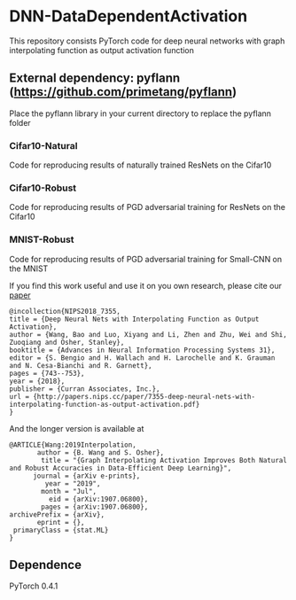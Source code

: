 # DNN-DataDependentActivation
This repository consists PyTorch code for deep neural networks with graph interpolating function as output activation function

## External dependency: pyflann (https://github.com/primetang/pyflann)
Place the pyflann library in your current directory to replace the pyflann folder

### Cifar10-Natural
Code for reproducing results of naturally trained ResNets on the Cifar10

### Cifar10-Robust
Code for reproducing results of PGD adversarial training for ResNets on the Cifar10

### MNIST-Robust
Code for reproducing results of PGD adversarial training for Small-CNN on the MNIST

If you find this work useful and use it on you own research, please cite our [paper](https://papers.nips.cc/paper/7355-deep-neural-nets-with-interpolating-function-as-output-activation.pdf)

```
@incollection{NIPS2018_7355,
title = {Deep Neural Nets with Interpolating Function as Output Activation},
author = {Wang, Bao and Luo, Xiyang and Li, Zhen and Zhu, Wei and Shi, Zuoqiang and Osher, Stanley},
booktitle = {Advances in Neural Information Processing Systems 31},
editor = {S. Bengio and H. Wallach and H. Larochelle and K. Grauman and N. Cesa-Bianchi and R. Garnett},
pages = {743--753},
year = {2018},
publisher = {Curran Associates, Inc.},
url = {http://papers.nips.cc/paper/7355-deep-neural-nets-with-interpolating-function-as-output-activation.pdf}
}
```

And the longer version is available at

```
@ARTICLE{Wang:2019Interpolation,
       author = {B. Wang and S. Osher},
        title = "{Graph Interpolating Activation Improves Both Natural and Robust Accuracies in Data-Efficient Deep Learning}",
      journal = {arXiv e-prints},
         year = "2019",
        month = "Jul",
          eid = {arXiv:1907.06800},
        pages = {arXiv:1907.06800},
archivePrefix = {arXiv},
       eprint = {},
 primaryClass = {stat.ML}
}
```

## Dependence
PyTorch 0.4.1
